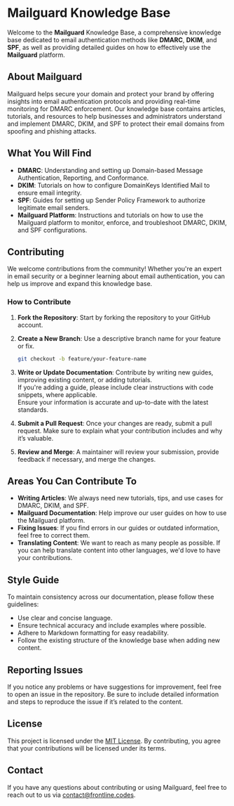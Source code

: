 # Mailguard Knowledge Base

Welcome to the **Mailguard** Knowledge Base, a comprehensive knowledge base dedicated to email authentication methods like **DMARC**, **DKIM**, and **SPF**, as well as providing detailed guides on how to effectively use the **Mailguard** platform.

## About Mailguard

Mailguard helps secure your domain and protect your brand by offering insights into email authentication protocols and providing real-time monitoring for DMARC enforcement. Our knowledge base contains articles, tutorials, and resources to help businesses and administrators understand and implement DMARC, DKIM, and SPF to protect their email domains from spoofing and phishing attacks.

## What You Will Find

- **DMARC**: Understanding and setting up Domain-based Message Authentication, Reporting, and Conformance.
- **DKIM**: Tutorials on how to configure DomainKeys Identified Mail to ensure email integrity.
- **SPF**: Guides for setting up Sender Policy Framework to authorize legitimate email senders.
- **Mailguard Platform**: Instructions and tutorials on how to use the Mailguard platform to monitor, enforce, and troubleshoot DMARC, DKIM, and SPF configurations.

## Contributing

We welcome contributions from the community! Whether you're an expert in email security or a beginner learning about email authentication, you can help us improve and expand this knowledge base.

### How to Contribute

1. **Fork the Repository**: Start by forking the repository to your GitHub account.
2. **Create a New Branch**: Use a descriptive branch name for your feature or fix.
   ```bash
   git checkout -b feature/your-feature-name
   ```
3. **Write or Update Documentation**: Contribute by writing new guides, improving existing content, or adding tutorials.  
   If you're adding a guide, please include clear instructions with code snippets, where applicable.  
   Ensure your information is accurate and up-to-date with the latest standards.

4. **Submit a Pull Request**: Once your changes are ready, submit a pull request. Make sure to explain what your contribution includes and why it’s valuable.

5. **Review and Merge**: A maintainer will review your submission, provide feedback if necessary, and merge the changes.

## Areas You Can Contribute To

- **Writing Articles**: We always need new tutorials, tips, and use cases for DMARC, DKIM, and SPF.
- **Mailguard Documentation**: Help improve our user guides on how to use the Mailguard platform.
- **Fixing Issues**: If you find errors in our guides or outdated information, feel free to correct them.
- **Translating Content**: We want to reach as many people as possible. If you can help translate content into other languages, we'd love to have your contributions.

## Style Guide

To maintain consistency across our documentation, please follow these guidelines:

- Use clear and concise language.
- Ensure technical accuracy and include examples where possible.
- Adhere to Markdown formatting for easy readability.
- Follow the existing structure of the knowledge base when adding new content.

## Reporting Issues

If you notice any problems or have suggestions for improvement, feel free to open an issue in the repository. Be sure to include detailed information and steps to reproduce the issue if it’s related to the content.

## License

This project is licensed under the [MIT License](LICENSE). By contributing, you agree that your contributions will be licensed under its terms.

## Contact

If you have any questions about contributing or using Mailguard, feel free to reach out to us via [contact@frontline.codes](mailto:contact@frontline.codes).
